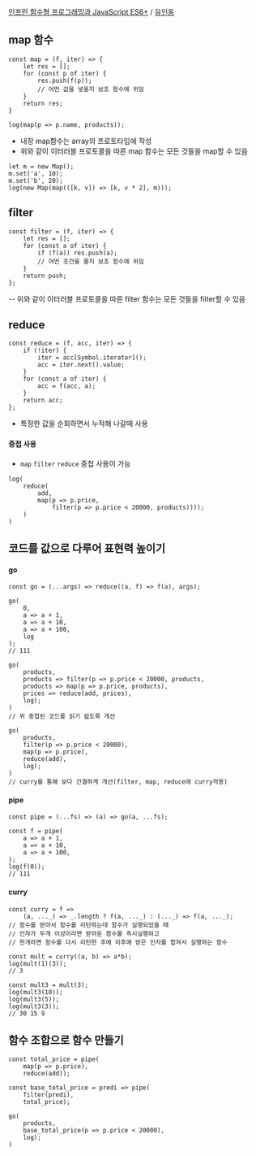 [인프런 함수형 프로그래밍과 JavaScript ES6+](https://inf.run/3PMF) / [유인동](https://www.inflearn.com/users/31989)  

## map 함수
```
const map = (f, iter) => {
    let res = [];
    for (const p of iter) {
        res.push(f(p));
        // 어떤 값을 넣을지 보조 함수에 위임
    }
    return res;
}

log(map(p => p.name, products));
```
- 내장 map함수는 array의 프로토타입에 작성
- 위와 같이 이터러블 프로토콜을 따른 map 함수는 모든 것들을 map할 수 있음
```
let m = new Map();
m.set('a', 10);
m.set('b', 20);
log(new Map(map(([k, v]) => [k, v * 2], m)));
```

## filter
```
const filter = (f, iter) => {
    let res = [];
    for (const a of iter) {
        if (f(a)) res.push(a);
        // 어떤 조건을 줄지 보조 함수에 위임
    }
    return push;
};
```
-- 위와 같이 이터러블 프로토콜을 따른 filter 함수는 모든 것들을 filter할 수 있음

## reduce
```
const reduce = (f, acc, iter) => {
    if (!iter) {
        iter = acc[Symbol.iterator]();
        acc = iter.next().value;
    }
    for (const a of iter) {
        acc = f(acc, a);
    }
    return acc;
};
```
- 특정한 값을 순회하면서 누적해 나갈때 사용

#### 중첩 사용
- `map` `filter` `reduce` 중첩 사용이 가능
```
log(
    reduce(
        add,
        map(p => p.price,
            filter(p => p.price < 20000, products))));
    )
)
```

## 코드를 값으로 다루어 표현력 높이기
#### go
```
const go = (...args) => reduce((a, f) => f(a), args);

go(
    0,
    a => a + 1,
    a => a + 10,
    a => a + 100,
    log
);
// 111

go(
    products,
    products => filter(p => p.price < 20000, products,
    products => map(p => p.price, products),
    prices => reduce(add, prices),
    log);
)
// 위 중첩된 코드를 읽기 쉽도록 개선

go(
    products,
    filter(p => p.price < 20000),
    map(p => p.price),
    reduce(add),
    log);
)
// curry를 통해 보다 간결하게 개선(filter, map, reduce에 curry적용)
```

#### pipe
```
const pipe = (...fs) => (a) => go(a, ...fs);

const f = pipe(
    a => a + 1,
    a => a + 10,
    a => a + 100,
);
log(f(0));
// 111
```

#### curry
```
const curry = f =>
    (a, ..._) => _.length ? f(a, ..._) : (..._) => f(a, ..._);
// 함수를 받아서 함수를 리턴하는데 함수가 실행되었을 때
// 인자가 두개 이상이라면 받아둔 함수를 즉시실행하고
// 한개라면 함수를 다시 리턴한 후에 이후에 받은 인자를 합쳐서 실행하는 함수

const mult = curry((a, b) => a*b);
log(mult(1)(3));
// 3

const mult3 = mult(3);
log(mult3(10));
log(mult3(5));
log(mult3(3));
// 30 15 9
```

## 함수 조합으로 함수 만들기
```
const total_price = pipe(
    map(p => p.price),
    reduce(add));

const base_total_price = predi => pipe(
    filter(predi),
    total_price);

go(
    products,
    base_total_price(p => p.price < 20000),
    log);
)

```